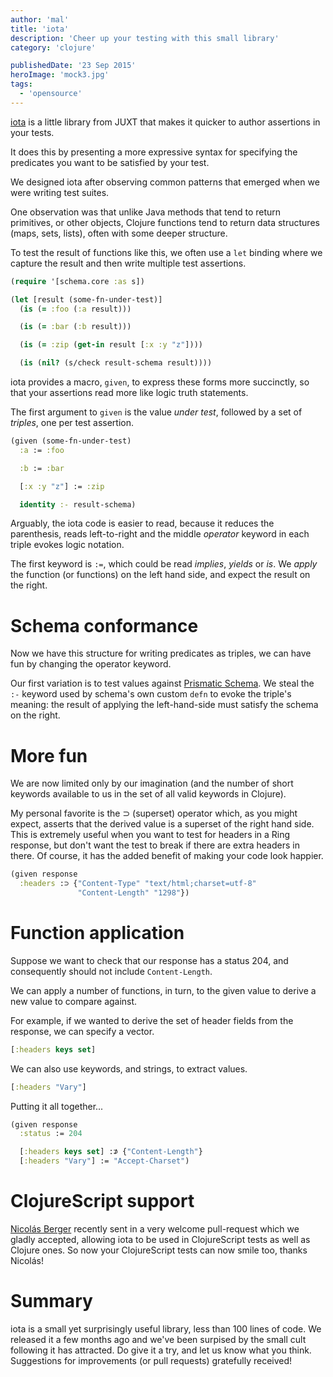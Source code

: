 ```yaml
---
author: 'mal'
title: 'iota'
description: 'Cheer up your testing with this small library'
category: 'clojure'

publishedDate: '23 Sep 2015'
heroImage: 'mock3.jpg'
tags:
  - 'opensource'
---
```


[iota](https://github.com/juxt/iota) is a little library from JUXT that
makes it quicker to author assertions in your tests.

It does this by presenting a more expressive syntax for specifying the
predicates you want to be satisfied by your test.

We designed iota after observing common patterns that emerged when we
were writing test suites.

One observation was that unlike Java methods that tend to return
primitives, or other objects, Clojure functions tend to return data
structures (maps, sets, lists), often with some deeper structure.

To test the result of functions like this, we often use a `let` binding
where we capture the result and then write multiple test assertions.

```clojure
(require '[schema.core :as s])

(let [result (some-fn-under-test)]
  (is (= :foo (:a result)))

  (is (= :bar (:b result)))

  (is (= :zip (get-in result [:x :y "z"])))

  (is (nil? (s/check result-schema result))))
```

iota provides a macro, `given`, to express these forms more succinctly,
so that your assertions read more like logic truth statements.

The first argument to `given` is the value _under test_, followed by a
set of _triples_, one per test assertion.

```clojure
(given (some-fn-under-test)
  :a := :foo

  :b := :bar

  [:x :y "z"] := :zip

  identity :- result-schema)
```

Arguably, the iota code is easier to read, because it reduces the
parenthesis, reads left-to-right and the middle _operator_ keyword in
each triple evokes logic notation.

The first keyword is `:=`, which could be read _implies_, _yields_ or
_is_. We _apply_ the function (or functions) on the left hand side, and
expect the result on the right.

# Schema conformance

Now we have this structure for writing predicates as triples, we can
have fun by changing the operator keyword.

Our first variation is to test values against [Prismatic
Schema](https://github.com/Prismatic/schema). We steal the `:-` keyword
used by schema's own custom `defn` to evoke the triple's meaning: the
result of applying the left-hand-side must satisfy the schema on the
right.

# More fun

We are now limited only by our imagination (and the number of short
keywords available to us in the set of all valid keywords in Clojure).

My personal favorite is the ⊃ (superset) operator which, as you might
expect, asserts that the derived value is a superset of the right hand
side. This is extremely useful when you want to test for headers in a
Ring response, but don't want the test to break if there are extra
headers in there. Of course, it has the added benefit of making your
code look happier.

```clojure
(given response
  :headers :⊃ {"Content-Type" "text/html;charset=utf-8"
               "Content-Length" "1298"})
```

# Function application

Suppose we want to check that our response has a status 204, and
consequently should not include `Content-Length`.

We can apply a number of functions, in turn, to the given value to
derive a new value to compare against.

For example, if we wanted to derive the set of header fields from the
response, we can specify a vector.

```clojure
[:headers keys set]
```

We can also use keywords, and strings, to extract values.

```clojure
[:headers "Vary"]
```

Putting it all together...

```clojure
(given response
  :status := 204

  [:headers keys set] :⊅ {"Content-Length"}
  [:headers "Vary"] := "Accept-Charset")
```

# ClojureScript support

[Nicolás Berger](https://github.com/nberger) recently sent in a very
welcome pull-request which we gladly accepted, allowing iota to be used
in ClojureScript tests as well as Clojure ones. So now your
ClojureScript tests can now smile too, thanks Nicolás!

# Summary

iota is a small yet surprisingly useful library, less than 100 lines of
code. We released it a few months ago and we've been surpised by the
small cult following it has attracted. Do give it a try, and let us know
what you think. Suggestions for improvements (or pull requests)
gratefully received!
